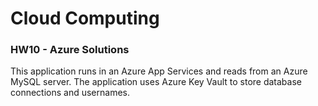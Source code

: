 # Cloud Computing
### HW10 - Azure Solutions

This application runs in an Azure App Services and reads from an Azure MySQL server.
The application uses Azure Key Vault to store database connections and usernames.